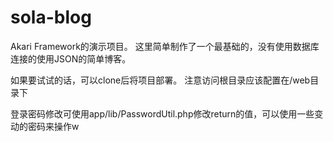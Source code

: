 # sola-blog
Akari Framework的演示项目。
这里简单制作了一个最基础的，没有使用数据库连接的使用JSON的简单博客。

如果要试试的话，可以clone后将项目部署。
注意访问根目录应该配置在/web目录下

登录密码修改可使用app/lib/PasswordUtil.php修改return的值，可以使用一些变动的密码来操作w
